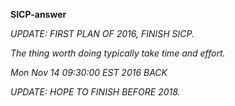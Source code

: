 **SICP-answer**

*UPDATE: FIRST PLAN OF 2016, FINISH SICP.*

*The thing worth doing typically take time and effort.*

*Mon Nov 14 09:30:00 EST 2016 BACK*

*UPDATE: HOPE TO FINISH BEFORE 2018.*

